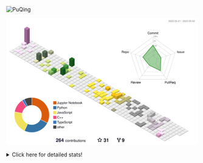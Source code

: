 ![PuQing](https://user-images.githubusercontent.com/27223114/171565019-9a56fae6-b08b-421f-99db-7e830da42371.png)

![](./profile-3d-contrib/profile-season-animate.svg)

<details>
<summary>Click here for detailed stats!</summary>

<!--START_SECTION:waka-->
![Lines of code](https://img.shields.io/badge/From%20Hello%20World%20I%27ve%20Written-675.6%20thousand%20lines%20of%20code-blue)

**🐱 My GitHub Data** 

> 📦 245.4 kB Used in GitHub's Storage 
 > 
> 🏆 68 Contributions in the Year 2023
 > 
> 🚫 Not Opted to Hire
 > 
> 📜 25 Public Repositories 
 > 
> 🔑 27 Private Repositories 
 > 
**I'm an Early 🐤** 

```text
🌞 Morning                188 commits         ████░░░░░░░░░░░░░░░░░░░░░   17.82 % 
🌆 Daytime                490 commits         ████████████░░░░░░░░░░░░░   46.45 % 
🌃 Evening                156 commits         ████░░░░░░░░░░░░░░░░░░░░░   14.79 % 
🌙 Night                  221 commits         █████░░░░░░░░░░░░░░░░░░░░   20.95 % 
```


📊 **This Week I Spent My Time On** 

```text
💬 Programming Languages: 
Python                   3 hrs 33 mins       ████████████████████░░░░░   79.85 % 
C                        19 mins             ██░░░░░░░░░░░░░░░░░░░░░░░   07.20 % 
INI                      15 mins             █░░░░░░░░░░░░░░░░░░░░░░░░   05.72 % 
Jupyter Notebook         8 mins              █░░░░░░░░░░░░░░░░░░░░░░░░   03.28 % 
C++                      7 mins              █░░░░░░░░░░░░░░░░░░░░░░░░   02.90 % 

🔥 Editors: 
PyCharm                  3 hrs 51 mins       ██████████████████████░░░   86.62 % 
VS Code                  27 mins             ███░░░░░░░░░░░░░░░░░░░░░░   10.11 % 
DataSpell                8 mins              █░░░░░░░░░░░░░░░░░░░░░░░░   03.27 % 

💻 Operating System: 
Mac                      3 hrs 42 mins       █████████████████████░░░░   83.27 % 
Windows                  37 mins             ███░░░░░░░░░░░░░░░░░░░░░░   13.95 % 
WSL                      7 mins              █░░░░░░░░░░░░░░░░░░░░░░░░   02.78 % 
```


<!--END_SECTION:waka-->
</details>
